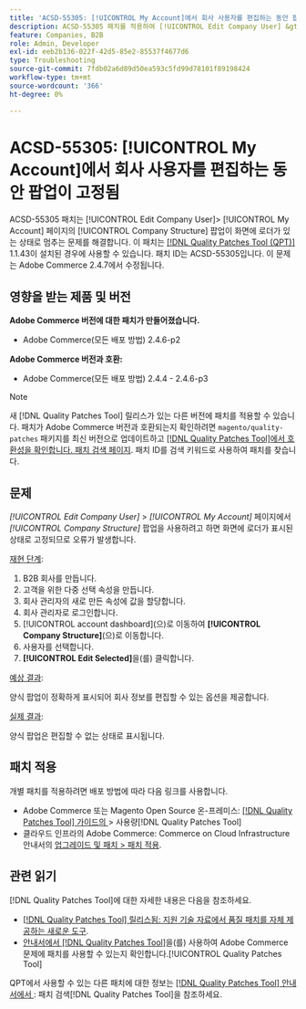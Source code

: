 ```yaml
---
title: 'ACSD-55305: [!UICONTROL My Account]에서 회사 사용자를 편집하는 동안 팝업이 고정됨'
description: ACSD-55305 패치를 적용하여 [!UICONTROL Edit Company User] &gt; [!UICONTROL My Account] 페이지의 [!UICONTROL Company Structure] 팝업이 화면에서 로더로 멈추는 Adobe Commerce 문제를 해결합니다.
feature: Companies, B2B
role: Admin, Developer
exl-id: eeb2b136-022f-42d5-85e2-85537f4677d6
type: Troubleshooting
source-git-commit: 7fdb02a6d89d50ea593c5fd99d78101f89198424
workflow-type: tm+mt
source-wordcount: '366'
ht-degree: 0%

---
```


# ACSD-55305: [!UICONTROL My Account]에서 회사 사용자를 편집하는 동안 팝업이 고정됨

ACSD-55305 패치는 [!UICONTROL Edit Company User]> [!UICONTROL My Account] 페이지의 [!UICONTROL Company Structure] 팝업이 화면에 로더가 있는 상태로 멈추는 문제를 해결합니다. 이 패치는 [[!DNL Quality Patches Tool (QPT)]](https://experienceleague.adobe.com/ko/docs/commerce-operations/tools/quality-patches-tool/quality-patches-tool-to-self-serve-quality-patches) 1.1.43이 설치된 경우에 사용할 수 있습니다. 패치 ID는 ACSD-55305입니다. 이 문제는 Adobe Commerce 2.4.7에서 수정됩니다.

## 영향을 받는 제품 및 버전

**Adobe Commerce 버전에 대한 패치가 만들어졌습니다.**

* Adobe Commerce(모든 배포 방법) 2.4.6-p2

**Adobe Commerce 버전과 호환:**

* Adobe Commerce(모든 배포 방법) 2.4.4 - 2.4.6-p3

>[!NOTE]
>
>새 [!DNL Quality Patches Tool] 릴리스가 있는 다른 버전에 패치를 적용할 수 있습니다. 패치가 Adobe Commerce 버전과 호환되는지 확인하려면 `magento/quality-patches` 패키지를 최신 버전으로 업데이트하고 [[!DNL Quality Patches Tool]에서 호환성을 확인합니다. 패치 검색 페이지](https://experienceleague.adobe.com/tools/commerce-quality-patches/index.html?lang=ko). 패치 ID를 검색 키워드로 사용하여 패치를 찾습니다.

## 문제

*[!UICONTROL Edit Company User]* > *[!UICONTROL My Account]* 페이지에서 *[!UICONTROL Company Structure]* 팝업을 사용하려고 하면 화면에 로더가 표시된 상태로 고정되므로 오류가 발생합니다.

<u>재현 단계</u>:

1. B2B 회사를 만듭니다.
1. 고객을 위한 다중 선택 속성을 만듭니다.
1. 회사 관리자의 새로 만든 속성에 값을 할당합니다.
1. 회사 관리자로 로그인합니다.
1. [!UICONTROL account dashboard]&#x200B;(으)로 이동하여 **[!UICONTROL Company Structure]**(으)로 이동합니다.
1. 사용자를 선택합니다.
1. **[!UICONTROL Edit Selected]**&#x200B;을(를) 클릭합니다.

<u>예상 결과</u>:

양식 팝업이 정확하게 표시되어 회사 정보를 편집할 수 있는 옵션을 제공합니다.

<u>실제 결과</u>:

양식 팝업은 편집할 수 없는 상태로 표시됩니다.

## 패치 적용

개별 패치를 적용하려면 배포 방법에 따라 다음 링크를 사용합니다.

* Adobe Commerce 또는 Magento Open Source 온-프레미스: [[!DNL Quality Patches Tool]  가이드의 &#x200B;](/help/tools/quality-patches-tool/usage.md)> 사용량[!DNL Quality Patches Tool]
* 클라우드 인프라의 Adobe Commerce: Commerce on Cloud Infrastructure 안내서의 [업그레이드 및 패치 > 패치 적용](https://experienceleague.adobe.com/docs/commerce-cloud-service/user-guide/develop/upgrade/apply-patches.html?lang=ko).

## 관련 읽기

[!DNL Quality Patches Tool]에 대한 자세한 내용은 다음을 참조하세요.

* [[!DNL Quality Patches Tool] 릴리스됨: 지원 기술 자료에서 품질 패치를 자체 제공하는 새로운 도구](https://experienceleague.adobe.com/ko/docs/commerce-operations/tools/quality-patches-tool/quality-patches-tool-to-self-serve-quality-patches).
* [&#x200B; 안내서에서  [!DNL Quality Patches Tool]](/help/tools/quality-patches-tool/patches-available-in-qpt/check-patch-for-magento-issue-with-magento-quality-patches.md)을(를) 사용하여 Adobe Commerce 문제에 패치를 사용할 수 있는지 확인합니다.[!UICONTROL Quality Patches Tool]


QPT에서 사용할 수 있는 다른 패치에 대한 정보는 [[!DNL Quality Patches Tool] 안내서에서 &#x200B;](https://experienceleague.adobe.com/tools/commerce-quality-patches/index.html?lang=ko): 패치 검색[!DNL Quality Patches Tool]을 참조하세요.
